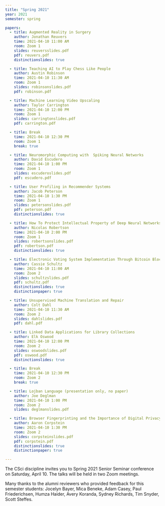 ```yaml
---
title: "Spring 2021"
year: 2021
semester: spring

papers:
  - title: Augmented Reality in Surgery
    author: Jonathan Reuvers
    time: 2021-04-10 11:00 AM
    room: Zoom 1
    slides: reuversslides.pdf
    pdf: reuvers.pdf
    distinctionslides: true

  - title: Teaching AI to Play Chess Like People
    author: Austin Robinson
    time: 2021-04-10 11:30 AM
    room: Zoom 1
    slides: robinsonslides.pdf
    pdf: robinson.pdf

  - title: Machine Learning Video Upscaling
    author: Taylor Carrington
    time: 2021-04-10 12:00 PM
    room: Zoom 1
    slides: carringtonslides.pdf
    pdf: carrington.pdf

  - title: Break
    time: 2021-04-10 12:30 PM
    room: Zoom 1
    break: true

  - title: Neuromorphic Computing with  Spiking Neural Networks
    author: David Escudero
    time: 2021-04-10 1:00 PM
    room: Zoom 1
    slides: escuderoslides.pdf
    pdf: escudero.pdf

  - title: User Profiling in Recommender Systems 
    author: Jacob Peterson
    time: 2021-04-10 1:30 PM
    room: Zoom 1
    slides: petersonslides.pdf
    pdf: peterson.pdf
    distinctionslides: true

  - title: How To Protect Intellectual Property of Deep Neural Networks 
    author: Nicolas Robertson
    time: 2021-04-10 2:00 PM
    room: Zoom 1
    slides: robertsonslides.pdf
    pdf: robertson.pdf
    distinctionslides: true

  - title: Electronic Voting System Implementation Through Bitcoin Blockchain Technology
    author: Cassie Schultz
    time: 2021-04-10 11:00 AM
    room: Zoom 2
    slides: schultzslides.pdf
    pdf: schultz.pdf
    distinctionslides: true
    distinctionpaper: true

  - title: Unsupervised Machine Translation and Repair
    author: Colt Dahl
    time: 2021-04-10 11:30 AM
    room: Zoom 2
    slides: dahlslides.pdf
    pdf: dahl.pdf

  - title: Linked Data Applications for Library Collections
    author: Elk Oswood
    time: 2021-04-10 12:00 PM
    room: Zoom 2
    slides: oswoodslides.pdf
    pdf: oswood.pdf
    distinctionslides: true

  - title: Break
    time: 2021-04-10 12:30 PM
    room: Zoom 2
    break: true

  - title: Lojban Language (presentation only, no paper)
    author: Joe Deglman
    time: 2021-04-10 1:00 PM
    room: Zoom 2
    slides: deglmanslides.pdf

  - title: Browser Fingerprinting and the Importance of Digital Privacy
    author: Aaron Corpstein
    time: 2021-04-10 1:30 PM
    room: Zoom 2
    slides: corpsteinslides.pdf
    pdf: corpstein.pdf
    distinctionslides: true
    distinctionpaper: true

---
```


The CSci discipline invites you to Spring 2021 Senior Seminar conference on
Saturday, April 10.
The talks will be held in two Zoom meetings. 

Many thanks to the alumni reviewers who provided feedback for this semester students: Jocelyn Bayer, Mica Beneke, Adam Casey, Paul Friederichsen, Humza Haider, Avery Koranda, 
Sydney Richards, Tim Snyder, Scott Steffes.





